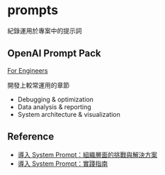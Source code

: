 # prompts
紀錄運用於專案中的提示詞

## OpenAI Prompt Pack
[For Engineers](https://academy.openai.com/public/clubs/work-users-ynjqu/resources/use-cases-engineers)

開發上較常運用的章節
- Debugging & optimization
- Data analysis & reporting
- System architecture & visualization

## Reference
- [導入 System Prompt：組織層面的挑戰與解決方案](https://ithelp.ithome.com.tw/articles/10390075)
- [導入 System Prompt：實踐指南](https://ithelp.ithome.com.tw/articles/10391119)
